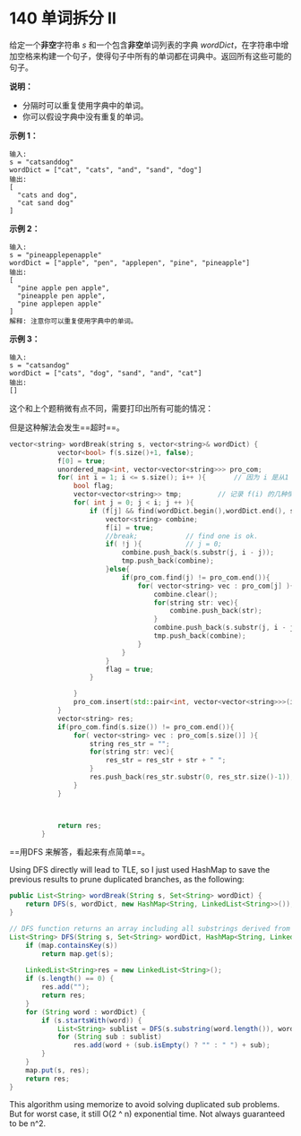 # 140 单词拆分 II

给定一个**非空**字符串 *s* 和一个包含**非空**单词列表的字典 *wordDict*，在字符串中增加空格来构建一个句子，使得句子中所有的单词都在词典中。返回所有这些可能的句子。

**说明：**

- 分隔时可以重复使用字典中的单词。
- 你可以假设字典中没有重复的单词。

**示例 1：**

```
输入:
s = "catsanddog"
wordDict = ["cat", "cats", "and", "sand", "dog"]
输出:
[
  "cats and dog",
  "cat sand dog"
]
```

**示例 2：**

```
输入:
s = "pineapplepenapple"
wordDict = ["apple", "pen", "applepen", "pine", "pineapple"]
输出:
[
  "pine apple pen apple",
  "pineapple pen apple",
  "pine applepen apple"
]
解释: 注意你可以重复使用字典中的单词。
```

**示例 3：**

```
输入:
s = "catsandog"
wordDict = ["cats", "dog", "sand", "and", "cat"]
输出:
[]
```

这个和上个题稍微有点不同，需要打印出所有可能的情况：

但是这种解法会发生==超时==。

```cpp
vector<string> wordBreak(string s, vector<string>& wordDict) {
            vector<bool> f(s.size()+1, false);
            f[0] = true;
            unordered_map<int, vector<vector<string>>> pro_com;
            for( int i = 1; i <= s.size(); i++ ){		// 因为 i 是从1 开始的，所以是 <=
                bool flag;
                vector<vector<string>> tmp;			// 记录 f(i) 的几种情况
                for( int j = 0; j < i; j ++ ){
                    if (f[j] && find(wordDict.begin(),wordDict.end(), s.substr(j, i - j))!= wordDict.end() ){
                        vector<string> combine;
                        f[i] = true;
                        //break;			// find one is ok.
                        if( !j ){			// j = 0;
                            combine.push_back(s.substr(j, i - j));
                            tmp.push_back(combine);
                        }else{
                            if(pro_com.find(j) != pro_com.end()){
                                for( vector<string> vec : pro_com[j] ){
                                    combine.clear();
                                    for(string str: vec){
                                        combine.push_back(str);
                                    }
                                    combine.push_back(s.substr(j, i - j));
                                    tmp.push_back(combine);
                                }
                            }
                        }
                        flag = true;
                    }

                }
                pro_com.insert(std::pair<int, vector<vector<string>>>(i, tmp));
            }
            vector<string> res;
            if(pro_com.find(s.size()) != pro_com.end()){
                for( vector<string> vec : pro_com[s.size()] ){
                    string res_str = "";
                    for(string str: vec){
                        res_str = res_str + str + " ";
                    }
                    res.push_back(res_str.substr(0, res_str.size()-1)); // 去掉末尾的空格
                }
            }



            return res;
        }
```

==用DFS 来解答，看起来有点简单==。

Using DFS directly will lead to TLE, so I just used HashMap to save the previous results to prune duplicated branches, as the following:

```java
public List<String> wordBreak(String s, Set<String> wordDict) {
    return DFS(s, wordDict, new HashMap<String, LinkedList<String>>());
}       

// DFS function returns an array including all substrings derived from s.
List<String> DFS(String s, Set<String> wordDict, HashMap<String, LinkedList<String>>map) {
    if (map.containsKey(s)) 
        return map.get(s);
        
    LinkedList<String>res = new LinkedList<String>();     
    if (s.length() == 0) {
        res.add("");
        return res;
    }               
    for (String word : wordDict) {
        if (s.startsWith(word)) {
            List<String> sublist = DFS(s.substring(word.length()), wordDict, map);
            for (String sub : sublist) 
                res.add(word + (sub.isEmpty() ? "" : " ") + sub);               
        }
    }       
    map.put(s, res);
    return res;
}
```

This algorithm using memorize to avoid solving duplicated sub problems. But for worst case, it still O(2 ^ n) exponential time. Not always guaranteed to be n^2.